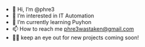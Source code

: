 - 👋 Hi, I’m @phre3
- 👀 I’m interested in IT Automation
- 🌱 I’m currently learning Puyhon
- 📫 How to reach me phre3wastaken@gmail.com
- 👀👀 keep an eye out for new projects coming soon!

